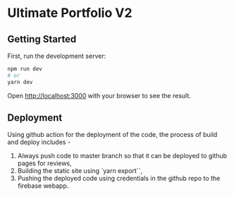 # Ultimate Portfolio V2

## Getting Started

First, run the development server:

```bash
npm run dev
# or
yarn dev
```

Open [http://localhost:3000](http://localhost:3000) with your browser to see the result.


## Deployment

Using github action for the deployment of the code, the process of build and deploy includes - 
1. Always push code to master branch so that it can be deployed to github pages for reviews,
2. Building the static site using `yarn export``,
3. Pushing the deployed code using credentials in the github repo to the firebase webapp.


